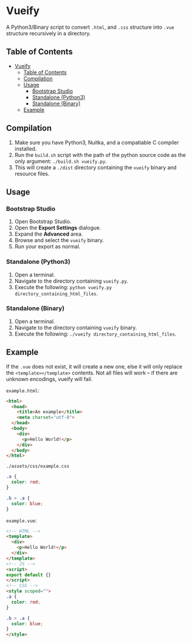 # Vueify

A Python3/Binary script to convert `.html`, and `.css` structure into `.vue` structure recursively in a directory.

## Table of Contents

- [Vueify](#vueify)
  - [Table of Contents](#table-of-contents)
  - [Compilation](#compilation)
  - [Usage](#usage)
    - [Bootstrap Studio](#bootstrap-studio)
    - [Standalone (Python3)](#standalone-python3)
    - [Standalone (Binary)](#standalone-binary)
  - [Example](#example)

## Compilation

1. Make sure you have Python3, Nuitka, and a compatiable C compiler installed.
2. Run the `build.sh` script with the path of the python source code as the only argument: `./build.sh vueify.py`.
3. This will create a `./dist` directory containing the `vueify` binary and resource files.

## Usage

### Bootstrap Studio

1. Open Bootstrap Studio.
2. Open the **Export Settings** dialogue.
3. Expand the **Advanced** area.
4. Browse and select the `vueify` binary.
5. Run your export as normal.

### Standalone (Python3)

1. Open a terminal.
2. Navigate to the directory containing `vueify.py`.
3. Execute the following: `python vueify.py directory_containing_html_files`.

### Standalone (Binary)

1. Open a terminal.
2. Navigate to the directory containing `vueify` binary.
3. Execute the following: `./vueify directory_containing_html_files`.

## Example

If the `.vue` does not exist, it will create a new one, else it will only replace the `<template></template>` contents. Not all files will work – if there are unknown encodings, vueify will fail.

`example.html`:

```html
<html>
  <head>
    <title>An example</title>
    <meta charset="utf-8">
  </head>
  <body>
    <div>
      <p>Hello World!</p>
    </div>
  </body>
</html>
```

`./assets/css/example.css`

```css
.a {
  color: red;
}

.b > .a {
  color: blue;
}
```

`example.vue`:

```html
<!-- HTML -->
<template>
  <div>
    <p>Hello World!</p>
  </div>
</template>
<!-- JS -->
<script>
export default {}
</script>
<!-- CSS -->
<style scoped="">
.a {
  color: red;
}

.b > .a {
  color: blue;
}
</style>
```
